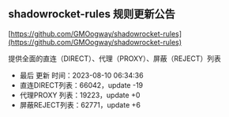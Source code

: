 ## shadowrocket-rules 规则更新公告

[https://github.com/GMOogway/shadowrocket-rules](https://github.com/GMOogway/shadowrocket-rules)

提供全面的直连（DIRECT）、代理（PROXY）、屏蔽（REJECT）列表
- 最后 更新 时间：2023-08-10 06:34:36
- 直连DIRECT列表：66042，update -19
- 代理PROXY 列表：19223，update +0
- 屏蔽REJECT列表：62771，update +6
